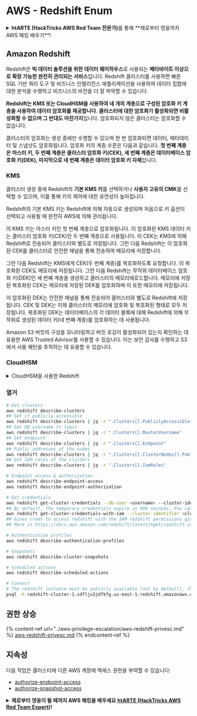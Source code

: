 # AWS - Redshift Enum

<details>

<summary><strong>htARTE (HackTricks AWS Red Team 전문가)</strong>를 통해 **제로부터 영웅까지 AWS 해킹 배우기**!</summary>

HackTricks를 지원하는 다른 방법:

* **회사를 HackTricks에서 광고**하거나 **PDF로 HackTricks 다운로드**하려면 [**구독 요금제**](https://github.com/sponsors/carlospolop)를 확인하세요!
* [**공식 PEASS & HackTricks 스왜그**](https://peass.creator-spring.com)를 구입하세요
* [**The PEASS Family**](https://opensea.io/collection/the-peass-family)를 발견하세요, 당사의 독점 [**NFTs**](https://opensea.io/collection/the-peass-family) 컬렉션
* **💬 [디스코드 그룹](https://discord.gg/hRep4RUj7f)** 또는 [텔레그램 그룹](https://t.me/peass)에 **가입**하거나 **트위터** 🐦 [**@hacktricks\_live**](https://twitter.com/hacktricks\_live)**를 팔로우**하세요.
* **HackTricks** 및 **HackTricks Cloud** 깃허브 저장소에 PR을 제출하여 해킹 트릭을 공유하세요.

</details>

## Amazon Redshift

Redshift은 **빅 데이터 솔루션을 위한 데이터 웨어하우스**로 사용되는 **페타바이트 이상으로 확장 가능한 완전히 관리되는 서비스**입니다. Redshift 클러스터를 사용하면 빠른 SQL 기반 쿼리 도구 및 비즈니스 인텔리전스 애플리케이션을 사용하여 데이터 집합에 대한 분석을 수행하고 비즈니스의 비전을 더 잘 파악할 수 있습니다.

**Redshift는 KMS 또는 CloudHSM을 사용하여 네 개의 계층으로 구성된 암호화 키 계층을 사용하여 데이터 암호화를 제공합니다**. **클러스터에 대한 암호화가 활성화되면 비활성화할 수 없으며 그 반대도 마찬가지**입니다. 암호화되지 않은 클러스터는 암호화할 수 없습니다.

클러스터의 암호화는 생성 중에만 수행할 수 있으며 한 번 암호화되면 데이터, 메타데이터 및 스냅샷도 암호화됩니다. 암호화 키의 계층 수준은 다음과 같습니다. **첫 번째 계층은 마스터 키, 두 번째 계층은 클러스터 암호화 키(CEK), 세 번째 계층은 데이터베이스 암호화 키(DEK), 마지막으로 네 번째 계층은 데이터 암호화 키 자체**입니다.

### KMS

클러스터 생성 중에 Redshift의 **기본 KMS 키**를 선택하거나 **사용자 고유의 CMK**를 선택할 수 있으며, 이를 통해 키의 제어에 대한 유연성이 높아집니다.

Redshift의 기본 KMS 키는 Redshift에 의해 자동으로 생성되며 처음으로 키 옵션이 선택되고 사용될 때 완전히 AWS에 의해 관리됩니다.

이 KMS 키는 마스터 키인 첫 번째 계층으로 암호화됩니다. 이 암호화된 KMS 데이터 키는 클러스터 암호화 키(CEK)인 두 번째 계층으로 사용됩니다. 이 CEK는 KMS에 의해 Redshift로 전송되어 클러스터와 별도로 저장됩니다. 그런 다음 Redshift는 이 암호화된 CEK를 클러스터로 안전한 채널을 통해 전송하여 메모리에 저장합니다.

그런 다음 Redshift는 KMS에게 CEK(두 번째 계층)를 복호화하도록 요청합니다. 이 복호화된 CEK도 메모리에 저장됩니다. 그런 다음 Redshift는 무작위 데이터베이스 암호화 키(DEK)인 세 번째 계층을 생성하고 클러스터의 메모리에로드합니다. 메모리에 저장된 복호화된 CEK는 메모리에 저장된 DEK를 암호화하며 이 또한 메모리에 저장됩니다.

이 암호화된 DEK는 안전한 채널을 통해 전송되어 클러스터와 별도로 Redshift에 저장됩니다. CEK 및 DEK는 이제 클러스터의 메모리에 암호화 및 복호화된 형태로 모두 저장됩니다. 복호화된 DEK는 데이터베이스의 각 데이터 블록에 대해 Redshift에 의해 무작위로 생성된 데이터 키(네 번째 계층)를 암호화하는 데 사용됩니다.

Amazon S3 버킷의 구성을 모니터링하고 버킷 로깅이 활성화되어 있는지 확인하는 데 유용한 AWS Trusted Advisor를 사용할 수 있습니다. 이는 보안 감사를 수행하고 S3에서 사용 패턴을 추적하는 데 유용할 수 있습니다.

### CloudHSM

<details>

<summary>CloudHSM을 사용한 Redshift</summary>

암호화를 수행하기 위해 CloudHSM을 사용할 때, 먼저 HSM 클라이언트와 Redshift 간에 신뢰할 수 있는 연결을 설정해야 합니다. 이때 클라이언트 및 서버 인증서를 사용합니다.

이 연결은 암호화 키가 HSM 클라이언트와 Redshift 클러스터 간에 전송되도록 허용하는 안전한 통신을 제공해야 합니다. 무작위로 생성된 개인 및 공개 키 쌍을 사용하여 Redshift는 공개 클라이언트 인증서를 생성하고 이를 암호화하여 저장합니다. 이를 HSM 클라이언트에 다운로드하고 등록하고 올바른 HSM 파티션에 할당해야 합니다.

그런 다음 Redshift를 HSM 클라이언트의 다음 세부 정보로 구성해야 합니다: HSM IP 주소, HSM 파티션 이름, HSM 파티션 암호, 내부 마스터 키를 사용하여 암호화된 HSM 서버 공개 인증서입니다. 이 정보를 제공하면 Redshift가 연결을 확인하고 개발 파티션에 액세스할 수 있는지 확인합니다.

내부 보안 정책이나 거버넌스 컨트롤이 키 회전을 적용해야 한다면, Redshift를 사용하여 암호화된 클러스터의 암호화 키를 회전시킬 수 있지만, 키 회전 프로세스 중에 클러스터를 매우 짧은 시간 동안 사용할 수 없게 만들기 때문에 키 회전 시 클러스터를 필요할 때만 회전하거나 유출될 수 있다고 생각되는 경우에만 회전하는 것이 좋습니다.

키 회전 중에 Redshift는 클러스터의 CEK 및 해당 클러스터의 백업을 위해 CEK를 회전합니다. 클러스터의 DEK를 회전하지만 DEK를 사용하여 암호화된 S3에 저장된 스냅샷의 DEK를 회전할 수는 없습니다. 프로세스가 완료되면 클러스터 상태가 '사용 가능'로 반환될 때까지 클러스터를 '키 회전 중' 상태로 설정합니다.

</details>

### 열거
```bash
# Get clusters
aws redshift describe-clusters
## Get if publicly accessible
aws redshift describe-clusters | jq -r ".Clusters[].PubliclyAccessible"
## Get DB username to login
aws redshift describe-clusters | jq -r ".Clusters[].MasterUsername"
## Get endpoint
aws redshift describe-clusters | jq -r ".Clusters[].Endpoint"
## Public addresses of the nodes
aws redshift describe-clusters | jq -r ".Clusters[].ClusterNodes[].PublicIPAddress"
## Get IAM roles of the clusters
aws redshift describe-clusters | jq -r ".Clusters[].IamRoles"

# Endpoint access & authorization
aws redshift describe-endpoint-access
aws redshift describe-endpoint-authorization

# Get credentials
aws redshift get-cluster-credentials --db-user <username> --cluster-identifier <cluster-id>
## By default, the temporary credentials expire in 900 seconds. You can optionally specify a duration between 900 seconds (15 minutes) and 3600 seconds (60 minutes).
aws redshift get-cluster-credentials-with-iam --cluster-identifier <cluster-id>
## Gives creds to access redshift with the IAM redshift permissions given to the current AWS account
## More in https://docs.aws.amazon.com/redshift/latest/mgmt/redshift-iam-access-control-identity-based.html

# Authentication profiles
aws redshift describe-authentication-profiles

# Snapshots
aws redshift describe-cluster-snapshots

# Scheduled actions
aws redshift describe-scheduled-actions

# Connect
# The redshift instance must be publicly available (not by default), the sg need to allow inbounds connections to the port and you need creds
psql -h redshift-cluster-1.sdflju3jdfkfg.us-east-1.redshift.amazonaws.com -U admin -d dev -p 5439
```
## 권한 상승

{% content-ref url="../aws-privilege-escalation/aws-redshift-privesc.md" %}
[aws-redshift-privesc.md](../aws-privilege-escalation/aws-redshift-privesc.md)
{% endcontent-ref %}

## 지속성

다음 작업은 클러스터에 다른 AWS 계정에 액세스 권한을 부여할 수 있습니다:

* [authorize-endpoint-access](https://docs.aws.amazon.com/cli/latest/reference/redshift/authorize-endpoint-access.html)
* [authorize-snapshot-access](https://docs.aws.amazon.com/cli/latest/reference/redshift/authorize-snapshot-access.html)

<details>

<summary><strong>제로부터 영웅이 될 때까지 AWS 해킹을 배우세요</strong> <a href="https://training.hacktricks.xyz/courses/arte"><strong>htARTE (HackTricks AWS Red Team Expert)</strong></a><strong>!</strong></summary>

HackTricks를 지원하는 다른 방법:

* **회사가 HackTricks에 광고되길 원하거나** **PDF 형식의 HackTricks를 다운로드**하려면 [**구독 요금제**](https://github.com/sponsors/carlospolop)를 확인하세요!
* [**공식 PEASS & HackTricks 스왜그**](https://peass.creator-spring.com)를 구매하세요
* [**The PEASS Family**](https://opensea.io/collection/the-peass-family)를 발견하세요, 당사의 독점 [**NFTs**](https://opensea.io/collection/the-peass-family) 컬렉션
* **💬 [**디스코드 그룹**](https://discord.gg/hRep4RUj7f)에 가입하거나 [**텔레그램 그룹**](https://t.me/peass)에 가입하거나** **트위터** 🐦 [**@hacktricks\_live**](https://twitter.com/hacktricks\_live)**를 팔로우하세요.**
* **HackTricks 및 HackTricks Cloud** github 저장소에 PR을 제출하여 해킹 트릭을 공유하세요.

</details>
